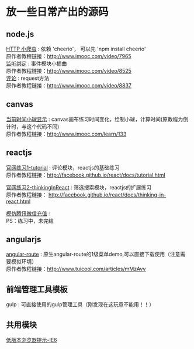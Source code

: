 放一些日常产出的源码
======

## node.js 
[HTTP 小爬虫](node/crawler.js) : 依赖 'cheerio'， 可以先 'npm install cheerio'<br/>
原作者教程链接：<http://www.imooc.com/video/7965><br/>
[监听绑定](node/event.js) : 事件模块小插曲<br/>
原作者教程链接：<http://www.imooc.com/video/8525><br/>
[评论](node/comments.js) : request方法<br/>
原作者教程链接：<http://www.imooc.com/video/8837><br/>


## canvas 
[当前时间小球显示](canvas/) : canvas画布练习时间变化，绘制小球，计算时间(原教程为倒计时，与这个代码不同) <br/>
原作者教程链接：<http://www.imooc.com/learn/133>
  

## reactjs
[官网练习1-tutorial](reactjs/tutorial.html) : 评论模块，reactjs的基础练习 <br/>
原作者教程链接：<http://facebook.github.io/react/docs/tutorial.html>

[官网练习2-thinkingInReact](reactjs/thinkingInReact.html) : 筛选搜索模块，reactjs的扩展练习 <br/>
原作者教程链接： <http://facebook.github.io/react/docs/thinking-in-react.html>

[模仿腾讯微信充值](reactjs/TencentPay/) : <br/>
PS：练习中，未完结


## angularjs 
[angular-route](angularjs/angular-route/) : 原生angular-route的1级菜单demo,可以直接下载使用（注意需要模拟环境） <br/>
原作者教程链接：<http://www.tuicool.com/articles/mMzAvy>

## 前端管理工具模板
gulp : 可直接使用的gulp管理工具（刚发现在这玩意不能用！！） <br/>


## 共用模块
[低版本浏览器提示-IE6](demo/LOWIEPROMPT.md) <br/>
